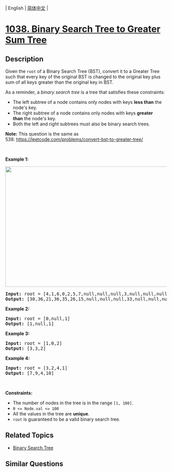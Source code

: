
| English | [简体中文](README.md) |

# [1038. Binary Search Tree to Greater Sum Tree](https://leetcode-cn.com/problems/binary-search-tree-to-greater-sum-tree/)

## Description

<p>Given the <code>root</code> of a Binary Search Tree (BST), convert it to a Greater Tree such that every key of the original BST is changed to the original key plus sum of all keys greater than the original key in BST.</p>

<p>As a reminder, a <em>binary search tree</em> is a tree that satisfies these constraints:</p>

<ul>
	<li>The left subtree of a node contains only nodes with keys&nbsp;<strong>less than</strong>&nbsp;the node&#39;s key.</li>
	<li>The right subtree of a node contains only nodes with keys&nbsp;<strong>greater than</strong>&nbsp;the node&#39;s key.</li>
	<li>Both the left and right subtrees must also be binary search trees.</li>
</ul>

<p><strong>Note:</strong> This question is the same as 538:&nbsp;<a href="https://leetcode.com/problems/convert-bst-to-greater-tree/">https://leetcode.com/problems/convert-bst-to-greater-tree/</a></p>

<p>&nbsp;</p>
<p><strong>Example 1:</strong></p>
<img alt="" src="https://assets.leetcode.com/uploads/2019/05/02/tree.png" style="width: 550px; height: 375px;" />
<pre>
<strong>Input:</strong> root = [4,1,6,0,2,5,7,null,null,null,3,null,null,null,8]
<strong>Output:</strong> [30,36,21,36,35,26,15,null,null,null,33,null,null,null,8]
</pre>

<p><strong>Example 2:</strong></p>

<pre>
<strong>Input:</strong> root = [0,null,1]
<strong>Output:</strong> [1,null,1]
</pre>

<p><strong>Example 3:</strong></p>

<pre>
<strong>Input:</strong> root = [1,0,2]
<strong>Output:</strong> [3,3,2]
</pre>

<p><strong>Example 4:</strong></p>

<pre>
<strong>Input:</strong> root = [3,2,4,1]
<strong>Output:</strong> [7,9,4,10]
</pre>

<p>&nbsp;</p>
<p><strong>Constraints:</strong></p>

<ul>
	<li>The number of nodes in the tree is in the range <code>[1, 100]</code>.</li>
	<li><code>0 &lt;= Node.val &lt;= 100</code></li>
	<li>All the values in the tree are <strong>unique</strong>.</li>
	<li><code>root</code> is guaranteed to be a valid binary search tree.</li>
</ul>


## Related Topics

- [Binary Search Tree](https://leetcode-cn.com/tag/binary-search-tree)

## Similar Questions


